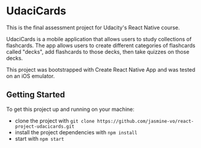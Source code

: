 # UdaciCards

This is the final assessment project for Udacity's React Native course. 

UdaciCards is a mobile application that allows users to study collections of flashcards.  The app allows users to create different categories of flashcards called "decks", add flashcards to those decks, then take quizzes on those decks.

This project was bootstrapped with Create React Native App and was tested on an iOS emulator.

## Getting Started

To get this project up and running on your machine:
- clone the project with `git clone https://github.com/jasmine-vo/react-project-udacicards.git`
- install the project dependencies with `npm install`
- start with `npm start`